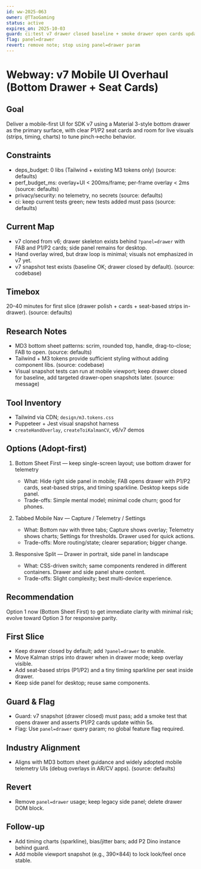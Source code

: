 ```yaml
---
id: ww-2025-063
owner: @TTaoGaming
status: active
expires_on: 2025-10-03
guard: ci:test v7 drawer closed baseline + smoke drawer open cards update
flag: panel=drawer
revert: remove note; stop using panel=drawer param
---
```

# Webway: v7 Mobile UI Overhaul (Bottom Drawer + Seat Cards)

## Goal

Deliver a mobile-first UI for SDK v7 using a Material 3-style bottom drawer as the primary surface, with clear P1/P2 seat cards and room for live visuals (strips, timing, charts) to tune pinch→echo behavior.

## Constraints

- deps_budget: 0 libs (Tailwind + existing M3 tokens only) (source: defaults)
- perf_budget_ms: overlay+UI < 200ms/frame; per-frame overlay < 2ms (source: defaults)
- privacy/security: no telemetry, no secrets (source: defaults)
- ci: keep current tests green; new tests added must pass (source: defaults)

## Current Map

- v7 cloned from v6; drawer skeleton exists behind `?panel=drawer` with FAB and P1/P2 cards; side panel remains for desktop.
- Hand overlay wired, but draw loop is minimal; visuals not emphasized in v7 yet.
- v7 snapshot test exists (baseline OK; drawer closed by default). (source: codebase)

## Timebox

20–40 minutes for first slice (drawer polish + cards + seat-based strips in-drawer). (source: defaults)

## Research Notes

- MD3 bottom sheet patterns: scrim, rounded top, handle, drag-to-close; FAB to open. (source: defaults)
- Tailwind + M3 tokens provide sufficient styling without adding component libs. (source: codebase)
- Visual snapshot tests can run at mobile viewport; keep drawer closed for baseline, add targeted drawer-open snapshots later. (source: message)

## Tool Inventory

- Tailwind via CDN; `design/m3.tokens.css`
- Puppeteer + Jest visual snapshot harness
- `createHandOverlay`, `createToiKalmanCV`, v6/v7 demos

## Options (Adopt-first)

1. Bottom Sheet First — keep single-screen layout; use bottom drawer for telemetry
   - What: Hide right side panel in mobile; FAB opens drawer with P1/P2 cards, seat-based strips, and timing sparkline. Desktop keeps side panel.
   - Trade-offs: Simple mental model; minimal code churn; good for phones.

2. Tabbed Mobile Nav — Capture / Telemetry / Settings
   - What: Bottom nav with three tabs; Capture shows overlay; Telemetry shows charts; Settings for thresholds. Drawer used for quick actions.
   - Trade-offs: More routing/state; clearer separation; bigger change.

3. Responsive Split — Drawer in portrait, side panel in landscape
   - What: CSS-driven switch; same components rendered in different containers. Drawer and side panel share content.
   - Trade-offs: Slight complexity; best multi-device experience.

## Recommendation

Option 1 now (Bottom Sheet First) to get immediate clarity with minimal risk; evolve toward Option 3 for responsive parity.

## First Slice

- Keep drawer closed by default; add `?panel=drawer` to enable.
- Move Kalman strips into drawer when in drawer mode; keep overlay visible.
- Add seat-based strips (P1/P2) and a tiny timing sparkline per seat inside drawer.
- Keep side panel for desktop; reuse same components.

## Guard & Flag

- Guard: v7 snapshot (drawer closed) must pass; add a smoke test that opens drawer and asserts P1/P2 cards update within 5s.
- Flag: Use `panel=drawer` query param; no global feature flag required.

## Industry Alignment

- Aligns with MD3 bottom sheet guidance and widely adopted mobile telemetry UIs (debug overlays in AR/CV apps). (source: defaults)

## Revert

- Remove `panel=drawer` usage; keep legacy side panel; delete drawer DOM block.

## Follow-up

- Add timing charts (sparkline), bias/jitter bars; add P2 Dino instance behind guard.
- Add mobile viewport snapshot (e.g., 390×844) to lock look/feel once stable.
